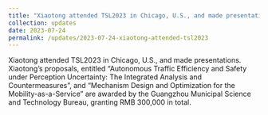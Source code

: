 ```yaml
---
title: "Xiaotong attended TSL2023 in Chicago, U.S., and made presentations."
collection: updates
date: 2023-07-24
permalink: /updates/2023-07-24-xiaotong-attended-tsl2023
---
```

Xiaotong attended TSL2023 in Chicago, U.S., and made presentations.
Xiaotong’s proposals, entitled “Autonomous Traffic Efficiency and Safety under Perception Uncertainty: The Integrated Analysis and Countermeasures”, and “Mechanism Design and Optimization for the Mobility-as-a-Service” are awarded by the Guangzhou Municipal Science and Technology Bureau, granting RMB 300,000 in total.
